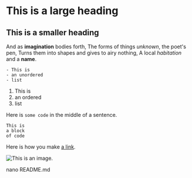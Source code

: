 # This is a large heading

## This is a smaller heading

And as **imagination** bodies forth,
The forms of things *unknown*, the poet's pen,
Turns them into shapes and gives to airy nothing,
A local *habitation* and a **name**.

	- This is
	- an unordered
	- list

1. This is
2. an ordered
3. list

Here is `some code` in the middle of a sentence.

```
This is
a block
of code
```

Here is how you make [a link](https:////www.wikipedia.org/).

![This is an image.](https://github.com/yihui/xaringan/releases/download/v0.0.2/karl-moustache.jpg)



nano README.md
